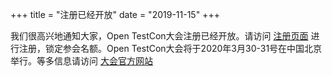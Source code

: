 +++
title = "注册已经开放"
date = "2019-11-15"
+++

我们很高兴地通知大家，Open TestCon大会注册已经开放。请访问 [注册页面](https://www.bagevent.com/event/6158211) 进行注册，锁定参会名额。Open TestCon大会将于2020年3月30-31号在中国北京举行。等多信息请访问 [大会官方网站](https://opentestcon.org)
